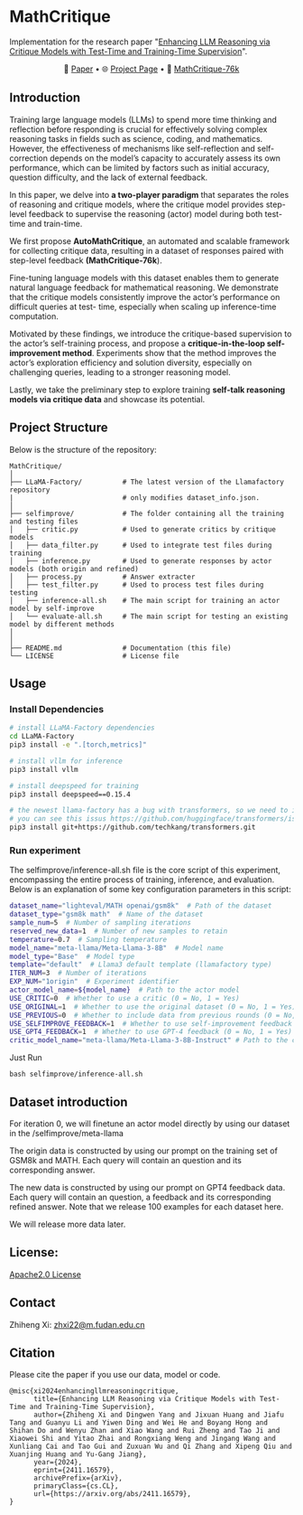 # MathCritique
Implementation for the research paper "[Enhancing LLM Reasoning via Critique Models with Test-Time and Training-Time Supervision](http://arxiv.org/abs/2411.16579)".

<p align="center">
  📃 <a href="http://arxiv.org/abs/2411.16579" target="_blank">Paper</a > • 🌐 <a href="https://mathcritique.github.io" target="_blank">Project Page</a > • 🤗 <a href="https://huggingface.co/datasets/MathCritique/MathCritique-76k" target="_blank">MathCritique-76k</a > <br>
</p >



## Introduction
Training large language models (LLMs) to spend more time thinking and reflection before responding is crucial for effectively solving complex reasoning tasks in fields such as science, coding, and mathematics. However, the effectiveness of mechanisms like self-reflection and self-correction depends on the model’s capacity to accurately assess its own performance, which can be limited by factors such as initial accuracy, question difficulty, and the lack of external feedback. 

In this paper, we delve into **a two-player paradigm** that separates the roles of reasoning and critique models, where the critique model provides step-level feedback to supervise the reasoning (actor) model during both test-time and train-time. 

We first propose **AutoMathCritique**, an automated and scalable framework for collecting critique data, resulting in a dataset of responses paired with step-level feedback **(MathCritique-76k**). 

Fine-tuning language models with this dataset enables them to generate natural language feedback for mathematical reasoning. We demonstrate that the critique models consistently improve the actor’s performance on difficult queries at test- time, especially when scaling up inference-time computation. 

Motivated by these findings, we introduce the critique-based supervision to the actor’s self-training process, and propose a **critique-in-the-loop self-improvement method**. Experiments show that the method improves the actor’s exploration efficiency and solution diversity, especially on challenging queries, leading to a stronger reasoning model. 

Lastly, we take the preliminary step to explore training **self-talk reasoning models via critique data** and showcase its potential.



## Project Structure
Below is the structure of the repository:
```
MathCritique/
│
├── LLaMA-Factory/          # The latest version of the Llamafactory repository 
|                           # only modifies dataset_info.json.
│
├── selfimprove/            # The folder containing all the training and testing files
│   ├── critic.py           # Used to generate critics by critique models
│   ├── data_filter.py      # Used to integrate test files during training
│   ├── inference.py        # Used to generate responses by actor models (both origin and refined)
│   ├── process.py          # Answer extracter
│   ├── test_filter.py      # Used to process test files during testing
│   ├── inference-all.sh    # The main script for training an actor model by self-improve
│   └── evaluate-all.sh     # The main script for testing an existing model by different methods
│
│
├── README.md               # Documentation (this file)
└── LICENSE                 # License file
```
## Usage
### Install Dependencies
```bash
# install LLaMA-Factory dependencies
cd LLaMA-Factory
pip3 install -e ".[torch,metrics]"

# install vllm for inference
pip3 install vllm

# install deepspeed for training
pip3 install deepspeed==0.15.4

# the newest llama-factory has a bug with transformers, so we need to install a custom transformers version,
# you can see this issus https://github.com/huggingface/transformers/issues/34503#issuecomment-2448933790
pip3 install git+https://github.com/techkang/transformers.git

```
### Run experiment
The selfimprove/inference-all.sh file is the core script of this experiment, encompassing the entire process of training, inference, and evaluation. Below is an explanation of some key configuration parameters in this script:

``` bash
dataset_name="lighteval/MATH openai/gsm8k"  # Path of the dataset
dataset_type="gsm8k math"  # Name of the dataset
sample_num=5  # Number of sampling iterations
reserved_new_data=1  # Number of new samples to retain
temperature=0.7  # Sampling temperature
model_name="meta-llama/Meta-Llama-3-8B"  # Model name
model_type="Base"  # Model type
template="default"  # Llama3 default template (llamafactory type)
ITER_NUM=3  # Number of iterations
EXP_NUM="1origin"  # Experiment identifier
actor_model_name=${model_name}  # Path to the actor model
USE_CRITIC=0  # Whether to use a critic (0 = No, 1 = Yes)
USE_ORIGINAL=1  # Whether to use the original dataset (0 = No, 1 = Yes)
USE_PREVIOUS=0  # Whether to include data from previous rounds (0 = No, 1 = Yes)
USE_SELFIMPROVE_FEEDBACK=1  # Whether to use self-improvement feedback (0 = No, 1 = Yes)
USE_GPT4_FEEDBACK=1  # Whether to use GPT-4 feedback (0 = No, 1 = Yes)
critic_model_name="meta-llama/Meta-Llama-3-8B-Instruct" # Path to the critique model

```
Just Run 
```
bash selfimprove/inference-all.sh
```

## Dataset introduction
For iteration 0, we will finetune an actor model directly by using our dataset in the /selfimprove/meta-llama

The origin data is constructed by using our prompt on the training set of GSM8k and MATH. Each query will contain an question and its corresponding answer.

The new data is constructed by using our prompt on GPT4 feedback data. Each query will contain an question, a feedback and its corresponding refined answer. Note that we release 100 examples for each dataset here.

We will release more data later.


## License:
[Apache2.0 License](https://github.com/hotdog-zz/Mathcritique/blob/main/License.txt)

## Contact

Zhiheng Xi: [zhxi22@m.fudan.edu.cn](zhxi22@m.fudan.edu.cn)

## Citation
Please cite the paper if you use our data, model or code.
```
@misc{xi2024enhancingllmreasoningcritique,
      title={Enhancing LLM Reasoning via Critique Models with Test-Time and Training-Time Supervision}, 
      author={Zhiheng Xi and Dingwen Yang and Jixuan Huang and Jiafu Tang and Guanyu Li and Yiwen Ding and Wei He and Boyang Hong and Shihan Do and Wenyu Zhan and Xiao Wang and Rui Zheng and Tao Ji and Xiaowei Shi and Yitao Zhai and Rongxiang Weng and Jingang Wang and Xunliang Cai and Tao Gui and Zuxuan Wu and Qi Zhang and Xipeng Qiu and Xuanjing Huang and Yu-Gang Jiang},
      year={2024},
      eprint={2411.16579},
      archivePrefix={arXiv},
      primaryClass={cs.CL},
      url={https://arxiv.org/abs/2411.16579}, 
}
```
